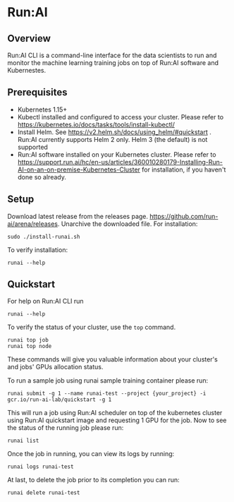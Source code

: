 # Run:AI
## Overview

Run:AI CLI is a command-line interface for the data scientists to run and monitor the machine learning training jobs on top of Run:AI software and Kubernestes.

## Prerequisites
* Kubernetes 1.15+
* Kubectl installed and configured to access your cluster. Please refer to https://kubernetes.io/docs/tasks/tools/install-kubectl/
* Install Helm. See https://v2.helm.sh/docs/using_helm/#quickstart . Run:AI currently supports Helm 2 only. Helm 3 (the default) is not supported
* Run:AI software installed on your Kubernetes cluster. Please refer to https://support.run.ai/hc/en-us/articles/360010280179-Installing-Run-AI-on-an-on-premise-Kubernetes-Cluster for installation, if you haven't done so already.
## Setup

Download latest release from the releases page. https://github.com/run-ai/arena/releases. Unarchive the downloaded file.
For installation:
```
sudo ./install-runai.sh
```
To verify installation:
```
runai --help
```
## Quickstart

For help on Run:AI CLI run
```
runai --help
```
To verify the status of your cluster, use the `top` command.
```
runai top job
runai top node
```
These commands will give you valuable information about your cluster's and jobs' GPUs allocation status.

To run a sample job using runai sample training container please run:
```
runai submit -g 1 --name runai-test --project {your_project} -i gcr.io/run-ai-lab/quickstart -g 1
```
This will run a job using Run:AI scheduler on top of the kubernetes cluster using Run:AI quickstart image and requesting 1 GPU for the job. Now to see the status of the running job please run:
```
runai list
```
Once the job in running, you can view its logs by running:
```
runai logs runai-test
```
At last, to delete the job prior to its completion you can run:
```
runai delete runai-test
```
